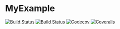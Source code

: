 # MyExample

[![Build Status](https://travis-ci.com/Sleort/MyExample.jl.svg?branch=master)](https://travis-ci.com/Sleort/MyExample.jl)
[![Build Status](https://ci.appveyor.com/api/projects/status/github/Sleort/MyExample.jl?svg=true)](https://ci.appveyor.com/project/Sleort/MyExample-jl)
[![Codecov](https://codecov.io/gh/Sleort/MyExample.jl/branch/master/graph/badge.svg)](https://codecov.io/gh/Sleort/MyExample.jl)
[![Coveralls](https://coveralls.io/repos/github/Sleort/MyExample.jl/badge.svg?branch=master)](https://coveralls.io/github/Sleort/MyExample.jl?branch=master)

